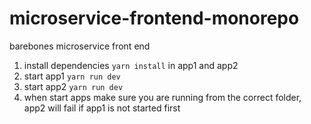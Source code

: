 # microservice-frontend-monorepo

barebones microservice front end

1. install dependencies `yarn install` in app1 and app2
2. start app1 `yarn run dev`
3. start app2 `yarn run dev`
4. when start apps make sure you are running from the correct folder, app2 will fail if app1 is not started first

